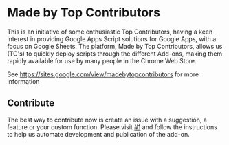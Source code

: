 # Made by Top Contributors
This is an initiative of some enthusiastic Top Contributors, having a keen interest in providing Google Apps Script solutions for Google Apps, with a focus on Google Sheets. The platform, Made by Top Contributors, allows us (TC's) to quickly deploy scripts through the different Add-ons, making them rapidly available for use by many people in the Chrome Web Store.

See https://sites.google.com/view/madebytopcontributors for more information

## Contribute

The best way to contribute now is create an issue with a suggestion, a feature or your custom function.
Please visit [#1](../../issues/1) and follow the instructions to help us automate development and publication of the add-on.
